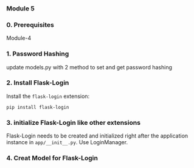 ### Module 5

### 0. Prerequisites
Module-4

### 1. Password Hashing
update models.py with 2 method to set and get password hashing

### 2. Install Flask-Login

Install the `flask-login` extension:
```shell
pip install flask-login
```

### 3. initialize Flask-Login like other extensions
Flask-Login needs to be created and initialized right after the application instance in `app/__init__.py`. Use LoginManager.


### 4. Creat Model for Flask-Login


